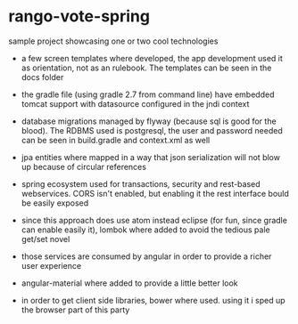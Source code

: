 # rango-vote-spring
sample project showcasing one or two cool technologies

- a few screen templates where developed, the app development used it as
  orientation, not as an rulebook. The templates can be seen in the docs folder

- the gradle file (using gradle 2.7 from command line) have embedded tomcat
  support with datasource configured in the jndi context

- database migrations managed by flyway (because sql is good for the blood). The
  RDBMS used is postgresql, the user and password needed can be seen in
  build.gradle and context.xml as well

- jpa entities where mapped in a way that json serialization will not blow up
  because of circular references

- spring ecosystem used for transactions, security and rest-based webservices.
  CORS isn't enabled, but enabling it the rest interface bould be easily exposed

- since this approach does use atom instead eclipse (for fun, since gradle can
  enable easily it), lombok where added to avoid the tedious pale get/set novel

- those services are consumed by angular in order to provide a richer user
  experience

- angular-material where added to provide a little better look

- in order to get client side libraries, bower where used. using it i sped up
  the browser part of this party
